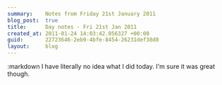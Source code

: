 ```yaml
---
summary:    Notes from Friday 21st January 2011
blog_post:  true
title:      Day notes - Fri 21st Jan 2011
created_at: 2011-01-24 14:03:42.056327 +00:00
guid:       22723646-2eb9-4bfe-8454-26231def38d8
layout:     blog
---
```

:markdown
  I have literally no idea what I did today.  I'm sure it was great though.
